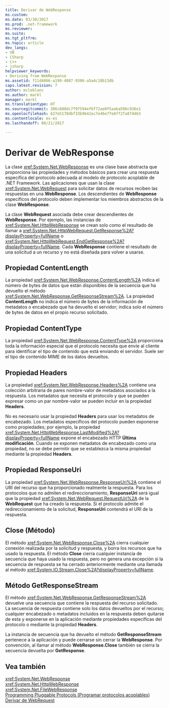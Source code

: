 ```yaml
---
title: Derivar de WebResponse
ms.custom: 
ms.date: 03/30/2017
ms.prod: .net-framework
ms.reviewer: 
ms.suite: 
ms.tgt_pltfrm: 
ms.topic: article
dev_langs:
- VB
- CSharp
- C++
- jsharp
helpviewer_keywords:
- Deriving from WebResponse
ms.assetid: f11d4866-a199-4087-9306-a5a4c18b13db
caps.latest.revision: 7
author: mcleblanc
ms.author: markl
manager: markl
ms.translationtype: HT
ms.sourcegitcommit: 306c608dc7f97594ef6f72ae0f5aaba596c936e1
ms.openlocfilehash: 627e5170dbf33b9b42ec7e46e77e6ff2fa874463
ms.contentlocale: es-es
ms.lasthandoff: 08/21/2017

---
```

# <a name="deriving-from-webresponse"></a>Derivar de WebResponse
La clase <xref:System.Net.WebResponse> es una clase base abstracta que proporciona las propiedades y métodos básicos para crear una respuesta específica del protocolo adecuada al modelo de protocolo acoplable de .NET Framework. Las aplicaciones que usan la clase <xref:System.Net.WebRequest> para solicitar datos de recursos reciben las respuestas en una **WebResponse**. Los descendientes de **WebResponse** específicos del protocolo deben implementar los miembros abstractos de la clase **WebResponse**.  
  
 La clase **WebRequest** asociada debe crear descendientes de **WebResponse**. Por ejemplo, las instancias de <xref:System.Net.HttpWebResponse> se crean solo como el resultado de llamar a <xref:System.Net.HttpWebRequest.GetResponse%2A?displayProperty=fullName> o <xref:System.Net.HttpWebRequest.EndGetResponse%2A?displayProperty=fullName>. Cada **WebResponse** contiene el resultado de una solicitud a un recurso y no está diseñada para volver a usarse.  
  
## <a name="contentlength-property"></a>Propiedad ContentLength  
 La propiedad <xref:System.Net.WebResponse.ContentLength%2A> indica el número de bytes de datos que están disponibles de la secuencia que ha devuelto el método <xref:System.Net.WebResponse.GetResponseStream%2A>. La propiedad **ContentLength** no indica el número de bytes de la información de metadatos o encabezado que ha devuelto el servidor; indica solo el número de bytes de datos en el propio recurso solicitado.  
  
## <a name="contenttype-property"></a>Propiedad ContentType  
 La propiedad <xref:System.Net.WebResponse.ContentType%2A> proporciona toda la información especial que el protocolo necesita que envíe al cliente para identificar el tipo de contenido que está enviando el servidor. Suele ser el tipo de contenido MIME de los datos devueltos.  
  
## <a name="headers-property"></a>Propiedad Headers  
 La propiedad <xref:System.Net.WebResponse.Headers%2A> contiene una colección arbitraria de pares nombre-valor de metadatos asociados a la respuesta. Los metadatos que necesita el protocolo y que se pueden expresar como un par nombre-valor se pueden incluir en la propiedad **Headers**.  
  
 No es necesario usar la propiedad **Headers** para usar los metadatos de encabezado. Los metadatos específicos del protocolo pueden exponerse como propiedades; por ejemplo, la propiedad <xref:System.Net.HttpWebResponse.LastModified%2A?displayProperty=fullName> expone el encabezado HTTP **Última modificación**. Cuando se exponen metadatos de encabezado como una propiedad, no se debe permitir que se establezca la misma propiedad mediante la propiedad **Headers**.  
  
## <a name="responseuri-property"></a>Propiedad ResponseUri  
 La propiedad <xref:System.Net.WebResponse.ResponseUri%2A> contiene el URI del recurso que ha proporcionado realmente la respuesta. Para los protocolos que no admiten el redireccionamiento, **ResponseUri** será igual que la propiedad <xref:System.Net.WebRequest.RequestUri%2A> de la **WebRequest** que ha creado la respuesta. Si el protocolo admite el redireccionamiento de la solicitud, **ResponseUri** contendrá el URI de la respuesta.  
  
## <a name="close-method"></a>Close (Método)  
 El método <xref:System.Net.WebResponse.Close%2A> cierra cualquier conexión realizada por la solicitud y respuesta, y borra los recursos que ha usado la respuesta. El método **Close** cierra cualquier instancia de secuencia que haya usado la respuesta, pero no genera una excepción si la secuencia de respuesta se ha cerrado anteriormente mediante una llamada al método <xref:System.IO.Stream.Close%2A?displayProperty=fullName>.  
  
## <a name="getresponsestream-method"></a>Método GetResponseStream  
 El método <xref:System.Net.WebResponse.GetResponseStream%2A> devuelve una secuencia que contiene la respuesta del recurso solicitado. La secuencia de respuesta contiene solo los datos devueltos por el recurso; cualquier encabezado o metadatos incluidos en la respuesta deben quitarse de esta y exponerse en la aplicación mediante propiedades específicas del protocolo o mediante la propiedad **Headers**.  
  
 La instancia de secuencia que ha devuelto el método **GetResponseStream** pertenece a la aplicación y puede cerrarse sin cerrar la **WebResponse**. Por convención, al llamar al método **WebResponse.Close** también se cierra la secuencia devuelta por **GetResponse**.  
  
## <a name="see-also"></a>Vea también  
 <xref:System.Net.WebResponse>   
 <xref:System.Net.HttpWebResponse>   
 <xref:System.Net.FileWebResponse>   
 [Programming Pluggable Protocols (Programar protocolos acoplables)](../../../docs/framework/network-programming/programming-pluggable-protocols.md)   
 [Derivar de WebRequest](../../../docs/framework/network-programming/deriving-from-webrequest.md)

